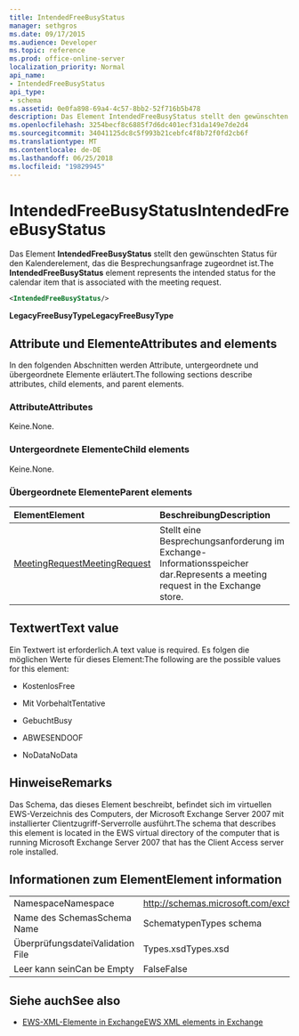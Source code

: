 ```yaml
---
title: IntendedFreeBusyStatus
manager: sethgros
ms.date: 09/17/2015
ms.audience: Developer
ms.topic: reference
ms.prod: office-online-server
localization_priority: Normal
api_name:
- IntendedFreeBusyStatus
api_type:
- schema
ms.assetid: 0e0fa898-69a4-4c57-8bb2-52f716b5b478
description: Das Element IntendedFreeBusyStatus stellt den gewünschten Status für den Kalenderelement, das die Besprechungsanfrage zugeordnet ist.
ms.openlocfilehash: 3254becf8c6885f7d6dc401ecf31da149e7de2d4
ms.sourcegitcommit: 34041125dc8c5f993b21cebfc4f8b72f0fd2cb6f
ms.translationtype: MT
ms.contentlocale: de-DE
ms.lasthandoff: 06/25/2018
ms.locfileid: "19829945"
---
```

# <a name="intendedfreebusystatus"></a><span data-ttu-id="34f6a-103">IntendedFreeBusyStatus</span><span class="sxs-lookup"><span data-stu-id="34f6a-103">IntendedFreeBusyStatus</span></span>

<span data-ttu-id="34f6a-104">Das Element **IntendedFreeBusyStatus** stellt den gewünschten Status für den Kalenderelement, das die Besprechungsanfrage zugeordnet ist.</span><span class="sxs-lookup"><span data-stu-id="34f6a-104">The **IntendedFreeBusyStatus** element represents the intended status for the calendar item that is associated with the meeting request.</span></span> 
  
```xml
<IntendedFreeBusyStatus/>
```

 <span data-ttu-id="34f6a-105">**LegacyFreeBusyType**</span><span class="sxs-lookup"><span data-stu-id="34f6a-105">**LegacyFreeBusyType**</span></span>
## <a name="attributes-and-elements"></a><span data-ttu-id="34f6a-106">Attribute und Elemente</span><span class="sxs-lookup"><span data-stu-id="34f6a-106">Attributes and elements</span></span>

<span data-ttu-id="34f6a-107">In den folgenden Abschnitten werden Attribute, untergeordnete und übergeordnete Elemente erläutert.</span><span class="sxs-lookup"><span data-stu-id="34f6a-107">The following sections describe attributes, child elements, and parent elements.</span></span>
  
### <a name="attributes"></a><span data-ttu-id="34f6a-108">Attribute</span><span class="sxs-lookup"><span data-stu-id="34f6a-108">Attributes</span></span>

<span data-ttu-id="34f6a-109">Keine.</span><span class="sxs-lookup"><span data-stu-id="34f6a-109">None.</span></span>
  
### <a name="child-elements"></a><span data-ttu-id="34f6a-110">Untergeordnete Elemente</span><span class="sxs-lookup"><span data-stu-id="34f6a-110">Child elements</span></span>

<span data-ttu-id="34f6a-111">Keine.</span><span class="sxs-lookup"><span data-stu-id="34f6a-111">None.</span></span>
  
### <a name="parent-elements"></a><span data-ttu-id="34f6a-112">Übergeordnete Elemente</span><span class="sxs-lookup"><span data-stu-id="34f6a-112">Parent elements</span></span>

|<span data-ttu-id="34f6a-113">**Element**</span><span class="sxs-lookup"><span data-stu-id="34f6a-113">**Element**</span></span>|<span data-ttu-id="34f6a-114">**Beschreibung**</span><span class="sxs-lookup"><span data-stu-id="34f6a-114">**Description**</span></span>|
|:-----|:-----|
|[<span data-ttu-id="34f6a-115">MeetingRequest</span><span class="sxs-lookup"><span data-stu-id="34f6a-115">MeetingRequest</span></span>](meetingrequest.md) <br/> |<span data-ttu-id="34f6a-116">Stellt eine Besprechungsanforderung im Exchange-Informationsspeicher dar.</span><span class="sxs-lookup"><span data-stu-id="34f6a-116">Represents a meeting request in the Exchange store.</span></span>  <br/> |
   
## <a name="text-value"></a><span data-ttu-id="34f6a-117">Textwert</span><span class="sxs-lookup"><span data-stu-id="34f6a-117">Text value</span></span>

<span data-ttu-id="34f6a-118">Ein Textwert ist erforderlich.</span><span class="sxs-lookup"><span data-stu-id="34f6a-118">A text value is required.</span></span> <span data-ttu-id="34f6a-119">Es folgen die möglichen Werte für dieses Element:</span><span class="sxs-lookup"><span data-stu-id="34f6a-119">The following are the possible values for this element:</span></span>
  
- <span data-ttu-id="34f6a-120">Kostenlos</span><span class="sxs-lookup"><span data-stu-id="34f6a-120">Free</span></span>
    
- <span data-ttu-id="34f6a-121">Mit Vorbehalt</span><span class="sxs-lookup"><span data-stu-id="34f6a-121">Tentative</span></span>
    
- <span data-ttu-id="34f6a-122">Gebucht</span><span class="sxs-lookup"><span data-stu-id="34f6a-122">Busy</span></span>
    
- <span data-ttu-id="34f6a-123">ABWESEND</span><span class="sxs-lookup"><span data-stu-id="34f6a-123">OOF</span></span>
    
- <span data-ttu-id="34f6a-124">NoData</span><span class="sxs-lookup"><span data-stu-id="34f6a-124">NoData</span></span>
    
## <a name="remarks"></a><span data-ttu-id="34f6a-125">Hinweise</span><span class="sxs-lookup"><span data-stu-id="34f6a-125">Remarks</span></span>

<span data-ttu-id="34f6a-126">Das Schema, das dieses Element beschreibt, befindet sich im virtuellen EWS-Verzeichnis des Computers, der Microsoft Exchange Server 2007 mit installierter Clientzugriff-Serverrolle ausführt.</span><span class="sxs-lookup"><span data-stu-id="34f6a-126">The schema that describes this element is located in the EWS virtual directory of the computer that is running Microsoft Exchange Server 2007 that has the Client Access server role installed.</span></span>
  
## <a name="element-information"></a><span data-ttu-id="34f6a-127">Informationen zum Element</span><span class="sxs-lookup"><span data-stu-id="34f6a-127">Element information</span></span>

|||
|:-----|:-----|
|<span data-ttu-id="34f6a-128">Namespace</span><span class="sxs-lookup"><span data-stu-id="34f6a-128">Namespace</span></span>  <br/> |http://schemas.microsoft.com/exchange/services/2006/types  <br/> |
|<span data-ttu-id="34f6a-129">Name des Schemas</span><span class="sxs-lookup"><span data-stu-id="34f6a-129">Schema Name</span></span>  <br/> |<span data-ttu-id="34f6a-130">Schematypen</span><span class="sxs-lookup"><span data-stu-id="34f6a-130">Types schema</span></span>  <br/> |
|<span data-ttu-id="34f6a-131">Überprüfungsdatei</span><span class="sxs-lookup"><span data-stu-id="34f6a-131">Validation File</span></span>  <br/> |<span data-ttu-id="34f6a-132">Types.xsd</span><span class="sxs-lookup"><span data-stu-id="34f6a-132">Types.xsd</span></span>  <br/> |
|<span data-ttu-id="34f6a-133">Leer kann sein</span><span class="sxs-lookup"><span data-stu-id="34f6a-133">Can be Empty</span></span>  <br/> |<span data-ttu-id="34f6a-134">False</span><span class="sxs-lookup"><span data-stu-id="34f6a-134">False</span></span>  <br/> |
   
## <a name="see-also"></a><span data-ttu-id="34f6a-135">Siehe auch</span><span class="sxs-lookup"><span data-stu-id="34f6a-135">See also</span></span>



- [<span data-ttu-id="34f6a-136">EWS-XML-Elemente in Exchange</span><span class="sxs-lookup"><span data-stu-id="34f6a-136">EWS XML elements in Exchange</span></span>](ews-xml-elements-in-exchange.md)

